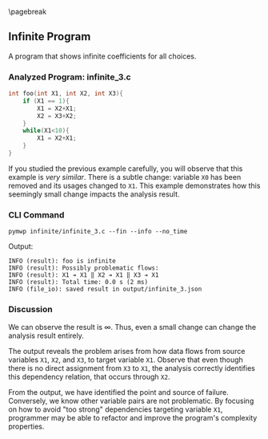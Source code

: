 \pagebreak

## Infinite Program

A program that shows infinite coefficients for all choices.

### Analyzed Program: infinite_3.c

```c
int foo(int X1, int X2, int X3){
    if (X1 == 1){
        X1 = X2+X1;
        X2 = X3+X2;
    }
    while(X1<10){
        X1 = X2+X1;
    }
}
```

If you studied the previous example carefully, you will  observe that this example is _very similar_.
There is a subtle change: variable $\texttt{X0}$ has been removed and its usages changed to $\texttt{X1}$.
This example demonstrates how this seemingly small change impacts the analysis result.

### CLI Command

```console
pymwp infinite/infinite_3.c --fin --info --no_time
```

Output:

```text
INFO (result): foo is infinite
INFO (result): Possibly problematic flows:
INFO (result): X1 ➔ X1 ‖ X2 ➔ X1 ‖ X3 ➔ X1
INFO (result): Total time: 0.0 s (2 ms)
INFO (file_io): saved result in output/infinite_3.json
```

### Discussion

We can observe the result is $\infty$.
Thus, even a small change can change the analysis result entirely.

The output reveals the problem arises from how data flows
from source variables $\texttt{X1}$, $\texttt{X2}$, and $\texttt{X3}$, to target variable $\texttt{X1}$.
Observe that even though there is no direct assignment from $\texttt{X3}$ to $\texttt{X1}$, 
the analysis correctly identifies this dependency relation, that occurs through $\texttt{X2}$.

From the output, we have identified the point and source of failure.
Conversely, we know other variable pairs are not problematic.
By focusing on how to avoid "too strong" dependencies targeting variable $\texttt{X1}$, programmer may be
able to refactor and improve the program's complexity properties.



